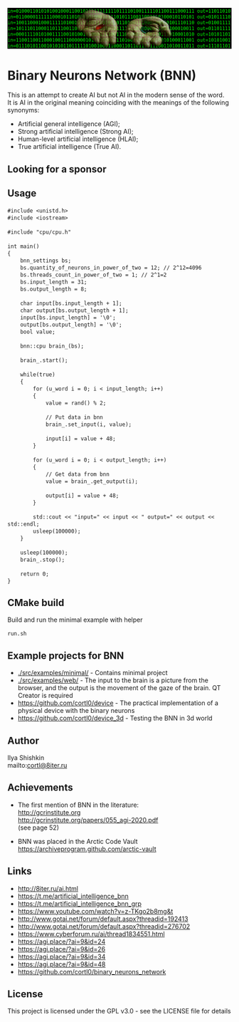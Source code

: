![](img.png)
# Binary Neurons Network (BNN)
This is an attempt to create AI but not AI in the modern sense of the word.  
It is AI in the original meaning coinciding with the meanings of the following synonyms:  
- Artificial general intelligence (AGI);  
- Strong artificial intelligence (Strong AI);  
- Human-level artificial intelligence (HLAI);  
- True artificial intelligence (True AI).

## Looking for a sponsor

## Usage
```
#include <unistd.h>
#include <iostream>

#include "cpu/cpu.h"

int main()
{
    bnn_settings bs;
    bs.quantity_of_neurons_in_power_of_two = 12; // 2^12=4096
    bs.threads_count_in_power_of_two = 1; // 2^1=2
    bs.input_length = 31;
    bs.output_length = 8;

    char input[bs.input_length + 1];
    char output[bs.output_length + 1];
    input[bs.input_length] = '\0';
    output[bs.output_length] = '\0';
    bool value;

    bnn::cpu brain_(bs);

    brain_.start();

    while(true)
    {
        for (u_word i = 0; i < input_length; i++)
        {
            value = rand() % 2;

            // Put data in bnn
            brain_.set_input(i, value);

            input[i] = value + 48;
        }

        for (u_word i = 0; i < output_length; i++)
        {
            // Get data from bnn
            value = brain_.get_output(i);

            output[i] = value + 48;
        }

        std::cout << "input=" << input << " output=" << output << std::endl;
        usleep(100000);
    }

    usleep(100000);
    brain_.stop();

    return 0;
}
```

## CMake build

Build and run the minimal example with helper
```
run.sh
```

## Example projects for BNN
- [./src/examples/minimal/](../master/src/examples/minimal/) - Contains minimal project  
- [./src/examples/web/](../master/src/examples/web/) - The input to the brain is a picture from the browser, and the output is the movement of the gaze of the brain. QT Creator is required  
- https://github.com/cortl0/device - The practical implementation of a physical device with the binary neurons  
- https://github.com/cortl0/device_3d - Testing the BNN in 3d world

## Author
Ilya Shishkin  
mailto:cortl@8iter.ru

## Achievements
- The first mention of BNN in the literature:  
http://gcrinstitute.org  
http://gcrinstitute.org/papers/055_agi-2020.pdf  
(see page 52)

- BNN was placed in the Arctic Code Vault  
https://archiveprogram.github.com/arctic-vault

## Links
- http://8iter.ru/ai.html
- https://t.me/artificial_intelligence_bnn
- https://t.me/artificial_intelligence_bnn_grp
- https://www.youtube.com/watch?v=z-TKgo2b8mg&t
- http://www.gotai.net/forum/default.aspx?threadid=192413
- http://www.gotai.net/forum/default.aspx?threadid=276702
- https://www.cyberforum.ru/ai/thread1834551.html
- https://agi.place/?ai=9&id=24
- https://agi.place/?ai=9&id=26
- https://agi.place/?ai=9&id=34
- https://agi.place/?ai=9&id=48
- https://github.com/cortl0/binary_neurons_network

## License
This project is licensed under the GPL v3.0 - see the LICENSE file for details
